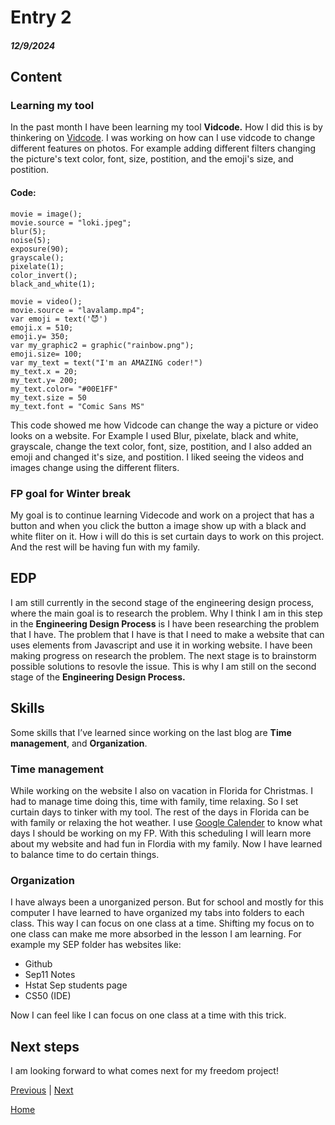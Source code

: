 # Entry 2
##### 12/9/2024

## Content

### Learning my tool
In the past month I have been learning my tool **Vidcode.** How I did this is by thinkering on [Vidcode](https://www.vidcode.com/project/intro). I was working on how can I use vidcode to change different features on photos. For example adding different filters changing the picture's text color, font, size, postition, and the emoji's size, and postition.

#### Code:
```
movie = image();
movie.source = "loki.jpeg";
blur(5);
noise(5);
exposure(90);
grayscale();
pixelate(1);
color_invert();
black_and_white(1);
```
```
movie = video();
movie.source = "lavalamp.mp4";
var emoji = text('😈')
emoji.x = 510;
emoji.y= 350;
var my_graphic2 = graphic("rainbow.png");
emoji.size= 100;
var my_text = text("I'm an AMAZING coder!")
my_text.x = 20;
my_text.y= 200;
my_text.color= "#00E1FF"
my_text.size = 50
my_text.font = "Comic Sans MS"
```

This code showed me how Vidcode can change the way a picture or video looks on a website. For Example I used Blur, pixelate, black and white, grayscale, change the text color, font, size, postition, and I also added an emoji and changed it's size, and postition. I liked seeing the videos and images change using the different fliters. 

### FP goal for Winter break
My goal is to continue learning Videcode and work on a project that has a button and when you click the button a image show up with a black and white fliter on it. How i will do this is set curtain days to work on this project. And the rest will be having fun with my family.

## EDP
I am still currently in the second stage of the engineering design process, where the main goal is to research the problem. Why I think I am in this step in the **Engineering Design Process** is I have been researching the problem that I have. The problem that I have is that I need to make a website that can uses elements from Javascript and use it in working website. I have been making progress on research the problem. The next stage is to brainstorm possible solutions to resovle the issue. This is why I am still on the second stage of the **Engineering Design Process.**

## Skills
Some skills that I’ve learned since working on the last blog are **Time management**, and **Organization**.

### Time management
While working on the website I also on vacation in Florida for Christmas. I had to manage time doing this, time with family, time relaxing. So I set curtain days to tinker with my tool. The rest of the days in Florida can be with family or relaxing the hot weather. I use [Google Calender](https://calendar.google.com/calendar/u/0/r) to know what days I should be working on my FP. With this scheduling I will learn more about my website and had fun in Flordia with my family. Now I have learned to balance time to do certain things.

### Organization
I have always been a unorganized person. But for school and mostly for this computer I have learned to have organized my tabs into folders to each class. This way I can focus on one class at a time. Shifting my focus on to one class can make me more absorbed in the lesson I am learning. For example my SEP folder has websites like:

* Github
* Sep11 Notes
* Hstat Sep students page
* CS50 (IDE)

Now I can feel like I can focus on one class at a time with this trick.

## Next steps
I am looking forward to what comes next for my freedom project!

[Previous](entry01.md) | [Next](entry03.md)

[Home](../README.md)
